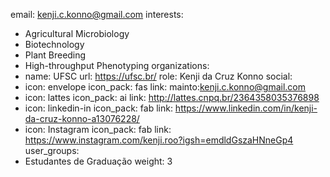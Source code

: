 email: kenji.c.konno@gmail.com
interests:
- Agricultural Microbiology
- Biotechnology
- Plant Breeding
- High-throughput Phenotyping
organizations:
- name: UFSC
  url: https://ufsc.br/
role: Kenji da Cruz Konno
social:
- icon: envelope
  icon_pack: fas
  link: mainto:kenji.c.konno@gmail.com
- icon: lattes
  icon_pack: ai
  link: http://lattes.cnpq.br/2364358035376898
- icon: linkedin-in
  icon_pack: fab
  link: https://www.linkedin.com/in/kenji-da-cruz-konno-a13076228/
- icon: Instagram
  icon_pack: fab
  link: https://www.instagram.com/kenji.roo?igsh=emdldGszaHNneGp4
user_groups:
- Estudantes de Graduação
weight: 3
